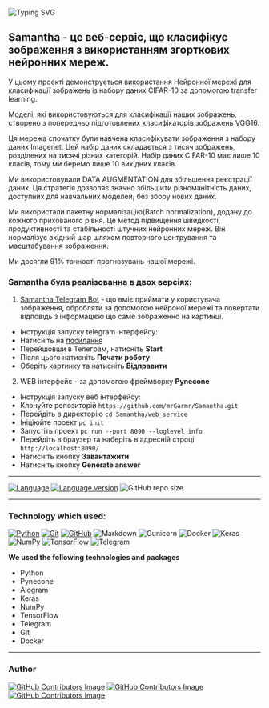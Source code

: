 ![Typing SVG](https://readme-typing-svg.herokuapp.com?color=%2336BCF7&lines=Samantha+Neural+Network)

## Samantha - це веб-сервіс, що класифікує зображення з використанням згорткових нейронних мереж. 

У цьому проекті демонструється використання Нейронної мережі для класифікації зображень із набору даних CIFAR-10 за допомогою transfer learning.

Моделі, які використовуються для класифікації наших зображень, створено з попередньо підготовлених класифікаторів зображень VGG16.

Ця мережа спочатку були навчена класифікувати зображення з набору даних Imagenet. Цей набір даних складається з тисяч зображень, розділених на тисячі різних категорій. Набір даних CIFAR-10 має лише 10 класів, тому ми беремо лише 10 вихідних класів.

Ми використовували DATA AUGMENTATION для збільшення реєстрації даних. Ця стратегія дозволяє значно збільшити різноманітність даних, доступних для навчальних моделей, без збору нових даних.

Ми використали пакетну нормалізацію(Batch normalization), додану до кожного прихованого рівня. Це метод підвищення швидкості, продуктивності та стабільності штучних нейронних мереж. Він нормалізує вхідний шар шляхом повторного центрування та масштабування зображення.

Ми досягли 91% точності прогнозувань нашої мережі.



### Samantha була реалізованна в двох версіях: 
1. [Samantha Telegram Bot](https://t.me/Samantha_aibot) - що вміє приймати у користувача зображення, обробляти за допомогою нейроної мережі та повертати відповідь з інформацією що саме зображенно на картинці.

- Інструкція запуску telegram інтерфейсу:
- Натисніть на [посилання](https://t.me/Samantha_aibot)
- Перейшовши в Телеграм, натисніть **Start**
- Після цього натисніть **Почати роботу**
- Оберіть картинку та натисніть **Відправити**


2. WEB інтерфейс - за допомогою фреймворку **Pynecone**

- Інструкція запуску веб інтерфейсу:
- Клонуйте репозиторій `https://github.com/mrGarmr/Samantha.git`
- Перейдіть в директорію `cd Samantha/web_service`
- Ініціюйте проект `pc init`
- Запустіть проект `pc run --port 8090 --loglevel info`
- Перейдіть в браузер та наберіть в адресній строці `http://localhost:8090/`
- Натисніть кнопку **Завантажити**
- Натисніть кнопку **Generate answer**

---

[![Language](https://img.shields.io/badge/language-python-blue?&style=plastic)](https://www.python.org)
[![Language version](https://img.shields.io/badge/version-3.10-red?&style=plastic)](https://www.python.org/downloads/)
![GitHub repo size](https://img.shields.io/badge/repo%20size-239%20kB-pink?&style=plastic)

---

### Technology which used:
[![Python](https://img.shields.io/badge/python-3670A0?style=for-the-badge&logo=python&logoColor=ffdd54)](https://www.python.org)
[![Git](https://img.shields.io/badge/git-%23F05033.svg?style=for-the-badge&logo=git&logoColor=white)](https://git-scm.com/)
[![GitHub](https://img.shields.io/badge/github-%23121011.svg?style=for-the-badge&logo=github&logoColor=white)](https://github.com/)
![Markdown](https://img.shields.io/badge/markdown-%23000000.svg?style=for-the-badge&logo=markdown&logoColor=white)
![Gunicorn](https://img.shields.io/badge/gunicorn-%298729.svg?style=for-the-badge&logo=gunicorn&logoColor=white)
![Docker](https://img.shields.io/badge/docker-%230db7ed.svg?style=for-the-badge&logo=docker&logoColor=white)
![Keras](https://img.shields.io/badge/Keras-%23D00000.svg?style=for-the-badge&logo=Keras&logoColor=white)
![NumPy](https://img.shields.io/badge/numpy-%23013243.svg?style=for-the-badge&logo=numpy&logoColor=white)
![TensorFlow](https://img.shields.io/badge/TensorFlow-%23FF6F00.svg?style=for-the-badge&logo=TensorFlow&logoColor=white)
![Telegram](https://img.shields.io/badge/Telegram-2CA5E0?style=for-the-badge&logo=telegram&logoColor=white)

**We used the following technologies and packages**

- Python
- Pynecone
- Aiogram
- Keras
- NumPy
- TensorFlow
- Telegram
- Git
- Docker




---

### Author
[![GitHub Contributors Image](https://contrib.rocks/image?repo=mrGarmr/Samantha)](https://github.com/mrGarmr)
[![GitHub Contributors Image](https://contrib.rocks/image?repo=vlad-bb/Python-Data-Science)](https://github.com/vlad-bb)
[![GitHub Contributors Image](https://contrib.rocks/image?repo=5u8aru/5u8aru.github.io)](https://github.com/5u8aru)
